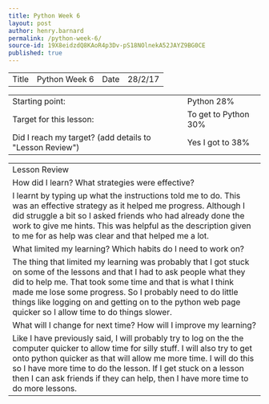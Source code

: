```yaml
---
title: Python Week 6
layout: post
author: henry.barnard
permalink: /python-week-6/
source-id: 19X8eidzdQ8KAoR4p3Dv-pS18NOlnekA52JAYZ9BG0CE
published: true
---
```

<table>
  <tr>
    <td>Title</td>
    <td>Python Week 6</td>
    <td>Date</td>
    <td>28/2/17</td>
  </tr>
</table>


<table>
  <tr>
    <td>Starting point:</td>
    <td>Python 28%</td>
  </tr>
  <tr>
    <td>Target for this lesson:</td>
    <td>To get to Python 30%</td>
  </tr>
  <tr>
    <td>Did I reach my target? 
(add details to "Lesson Review")</td>
    <td> Yes I got to 38%</td>
  </tr>
</table>


<table>
  <tr>
    <td>Lesson Review</td>
  </tr>
  <tr>
    <td>How did I learn? What strategies were effective? </td>
  </tr>
  <tr>
    <td>I learnt by typing up what the instructions told me to do. This was an effective strategy as it helped me progress. Although I did struggle a bit so I asked friends who had already done the work to give me hints. This was helpful as the description given to me for as help was clear and that helped me a lot.</td>
  </tr>
  <tr>
    <td>What limited my learning? Which habits do I need to work on? </td>
  </tr>
  <tr>
    <td>The thing that limited my learning was probably that I got stuck on some of the lessons and that I had to ask people what they did to help me. That took some time and that is what I think made me lose some progress. So I probably need to do little things like logging on and getting on to the python web page quicker so I allow time to do things slower.</td>
  </tr>
  <tr>
    <td>What will I change for next time? How will I improve my learning?</td>
  </tr>
  <tr>
    <td>Like I have previously said, I will probably try to log on the the computer quicker to allow time for silly stuff. I will also try to get onto python quicker as that will allow me more time. I will do this so I have more time to do the lesson. If I get stuck on a lesson then I can ask friends if they can help, then I have more time to do more lessons.</td>
  </tr>
</table>


